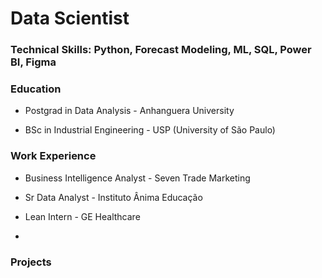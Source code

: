# Data Scientist

### Technical Skills: Python, Forecast Modeling, ML, SQL, Power BI, Figma

### Education
- Postgrad in Data Analysis - Anhanguera University

- BSc in Industrial Engineering - USP (University of São Paulo)

### Work Experience
- Business Intelligence Analyst - Seven Trade Marketing

- Sr Data Analyst - Instituto Ânima Educação

- Lean Intern - GE Healthcare
- 
### Projects
